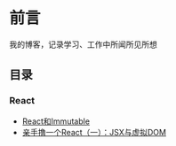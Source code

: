 
# 前言
我的博客，记录学习、工作中所闻所见所想

## 目录
### React
- [React和Immutable](https://github.com/Vibing/blog/issues/2)
- [亲手撸一个React（一）：JSX与虚拟DOM](https://github.com/Vibing/simple-react/issues/1)


